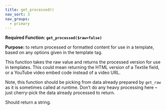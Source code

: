 ```yaml
---
title: get_processed()
nav_sort: 3
nav_groups:
  - primary
---
```


**Required Function: `get_processed($raw=false)`**

**Purpose:** to return processed or formatted content for use in a
template, based on any options given in the template tag.

This function takes the raw value and returns the processed version for
use in templates. This could mean returning the HTML version of a
Textile field, or a YouTube video embed code instead of a video URL.

Note, this function should be picking from data already prepared by
`get_raw` as it is sometimes called at runtime. Don’t do any heavy
processing here – just cherry-pick the data already processed to return.

Should return a string.